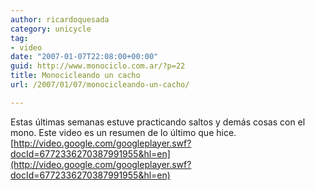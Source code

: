 ```yaml
---
author: ricardoquesada
category: unicycle
tag:
- video
date: "2007-01-07T22:08:00+00:00"
guid: http://www.monociclo.com.ar/?p=22
title: Monocicleando un cacho
url: /2007/01/07/monocicleando-un-cacho/

---
```


Estas últimas semanas estuve practicando saltos y demás cosas con el mono. Este
video es un resumen de lo último que hice.  
[http://video.google.com/googleplayer.swf?docId=6772336270387991955&hl=en](http://video.google.com/googleplayer.swf?docId=6772336270387991955&hl=en)
